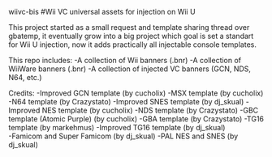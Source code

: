  wiivc-bis
#Wii VC universal assets for injection on Wii U

This project started as a small request and template sharing thread over gbatemp, it eventually grow into a big project which goal is set a standart for Wii U injection, now it adds practically all injectable console templates.   

This repo includes: 
-A collection of Wii banners (.bnr)
-A collection of WiiWare banners (.bnr)
-A collection of injected VC banners (GCN, NDS, N64, etc.) 

Credits:
-Improved GCN template (by cucholix) 
-MSX template (by cucholix)
-N64 template (by Crazystato) 
-Improved SNES template (by dj_skual) 
-Improved NES template (by cucholix)
-NDS template (by Crazystato) 
-GBC template (Atomic Purple) (by cucholix) 
-GBA template (by Crazystato) 
-TG16 template (by markehmus)
-Improved TG16 template (by dj_skual)  
-Famicom and Super Famicom (by dj_skual)
-PAL NES and SNES (by dj_skual)

